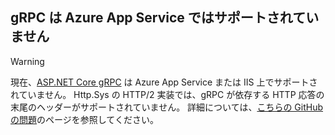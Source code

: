 ## <a name="grpc-not-supported-on-azure-app-service"></a>gRPC は Azure App Service ではサポートされていません

> [!WARNING]
> 現在、[ASP.NET Core gRPC](xref:grpc/index) は Azure App Service または IIS 上でサポートされていません。 Http.Sys の HTTP/2 実装では、gRPC が依存する HTTP 応答の末尾のヘッダーがサポートされていません。 詳細については、[こちらの GitHub の問題](https://github.com/dotnet/AspNetCore/issues/9020)のページを参照してください。
